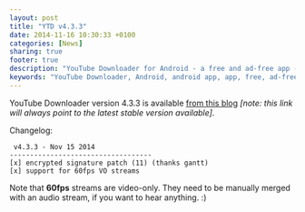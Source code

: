 ```yaml
---
layout: post
title: "YTD v4.3.3"
date: 2014-11-16 10:30:33 +0100
categories: [News]
sharing: true
footer: true
description: "YouTube Downloader for Android - a free and ad-free app - new version"
keywords: "YouTube Downloader, Android, android app, app, free, ad-free, no ads, dentex, video, YouTube, downloader, ffmpeg, audio, music, video, extraction, mp3, easy, dentex, 1080p, 720p, HD, 3gp, webm, mp4, m4a, ogg, flv"
---
```

YouTube Downloader version 4.3.3 is available [from this blog](http://dentex.github.io/files/apk/latest/dentex.youtube.downloader.apk) *[note: this link will always point to the latest stable version available]*.

Changelog:

     v4.3.3 - Nov 15 2014
    -----------------------------------
    [x] encrypted signature patch (11) (thanks gantt)
    [x] support for 60fps VO streams

Note that **60fps** streams are video-only. They need to be manually merged with an audio stream, if you want to hear anything. :)
